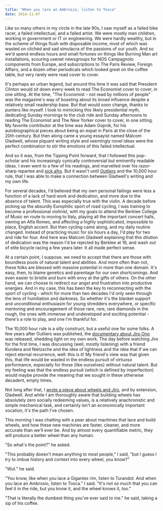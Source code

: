 ```yaml
---
title: "When you lace an Ambrosio, listen to Tosca"
date: 2014-11-07
---
```


Like so many others in my circle in the late 90s, I saw myself as a failed bike racer, a failed intellectual, and a failed artist. We were mostly man children, working in government or IT or engineering. We were hardly wealthy, but in the scheme of things flush with disposable income, most of which was wasted on clichéd and sad simulacra of the passions of our youth. And so we'd spend endless hours and small fortunes on things like Burning Man art installations, scouring usenet newsgroups for NOS Campagnolo components from Europe, and subscriptions to The Paris Review, Foreign Affairs, and a dozen other periodicals which looked great on the coffee table, but very rarely were read cover to cover.

It's perhaps an urban legend, but around this time it was said that President Clinton would sit down every week to read The Economist cover to cover, in one sitting. At the time, "The Economist – not read by millions of people" was the magazine's way of boasting about its broad influence despite a relatively small readership base. But that would soon change, thanks to punters like myself. I took to mimicking this likely presidential myth, dedicating Sunday mornings to the club ride and Sunday afternoons to reading The Economist and The New Yorker cover to cover, in one sitting. My favorite contributor at the time was Adam Gopnik, for his autobiographical pieces about being an expat in Paris at the close of the 20th century. But then along came a young essayist named Malcom Gladwell, whose piquant writing style and seemingly novel ideas were the perfect combination to stir the emotions of this failed intellectual.

And so it was, from the Tipping Point forward, that I followed this pop-scholar and his increasingly cynically controversial but eminently readable ideas. I even went to a few of his readings, and marvelled over his razor-sharp repartee and [sick afro](https://www.google.com/search?q=malcolm+gladwell+afro&es_sm=91&source=lnms&tbm=isch&sa=X&ei=99ZcVKHILoayyQTf64GwBA&ved=0CAgQ_AUoAQ&biw=1278&bih=635). But it wasn't until [Outliers](http://en.wikipedia.org/wiki/Outliers_(book)) and the 10,000 hour rule, that I was able to make a connection between Gladwell's writing and my own life.

For several decades, I'd believed that my own personal failings were less a function of a lack of hard work and dedication, and more due to the absence of talent. This was especially true with the violin. A decade before picking up the absurdly Europhilic sport of road cycling, I was training to become a professional violinist, with my goals to attend the Berklee College of Music en route to moving to Italy, playing all the important concert halls, owning an Alfa Romeo, and affecting a highly sophisticated, impossible to place, English accent. But then cycling came along, and my daily routine changed. Instead of practicing music for six hours a day, I'd play for two and ride for four. And here was Malcom Gladwell explaining that this dilution of dedication was the reason I'd be rejected by Berklee at 16, and wash out of elite bicycle racing a few years later. It all made perfect sense.

At a certain point, I suppose, we need to accept that there are those with boundless pools of natural talent and abilities. And more often than not, these folks are blessed with massive potential in more than one domain. It's easy, then, to blame genetics and parentage for our own shortcomings. And even easier to bristle and burn with envy at the gifts of others. On the other hand, we can choose to redirect our angst and frustration into productive energies. And in my case, this has been the key to reconnecting with the sport of cycling - which for more than two decades I'd only seen through the lens of humiliation and darkness. So whether it's the blanket support and unconditional enthusiasm for young shredders everywhere, or specific mentoring and encouragement of those rare, rare, rare diamonds in the rough, the ones with immense and undeveloped and exciting potential - there's a role to play, and one I'm thankful for.

The 10,000 hour rule is a silly construct, but a useful one for some folks. A few years after Outliers was published, the [documentary about Jiro Ono](http://en.wikipedia.org/wiki/Jiro_Dreams_of_Sushi) was released, shedding light on my own work. The day before watching Jiro for the first time, I was discussing (well, mostly listening) with a friend Kundera and Nietzsche and the idea of lightness and the idea that if we can reject eternal recurrence, well: this is it! My friend's view was that given this, that life would be wasted in the endless pursuit of virtuoso performance, especially for those (like ourselves) without natural talent. But my feeling was that the endless pursuit (which is defined by imperfection) would maybe provide the meaning that we sought in these otherwise decadent, empty times.

Not long after that, I [wrote a piece about wheels and Jiro](http://taticycles.com/p/517), and by extension, Gladwell. And while I am thoroughly aware that building wheels has absolutely zero socially redeeming values, is a relatively anachronistic and simple mechanical task, and certainly isn't an economically important vocation, it's the path I've chosen.

This morning I was chatting with a peer about machines that lace and build wheels, and how these new machines are faster, cleaner, and more accurate than we'll ever be. And by almost every quantifiable metric, they will produce a better wheel than any human.

"So what's the point?" he asked.

"This probably doesn't mean anything to most people," I said, "but I guess I try to imbue history and context into every wheel, you know?"

"Wut." he said.

"You know, like when you lace a Gigantex rim, listen to Turandot. And when you lace an Ambrosio, listen to Tosca." I said. "It's not so much that you can feel it in the ride, but you know it, and the wheel knows it, too."

"That is literally the dumbest thing you've ever said to me." he said, taking a sip of his coffee.
